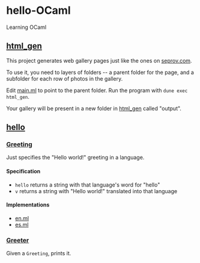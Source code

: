 # hello-OCaml

Learning OCaml

## [html_gen](/html_gen/)

This project generates web gallery pages just like the ones on [seprov.com](seprov.com).

To use it, you need to layers of folders -- a parent folder for the page, and a subfolder for each row of photos in the gallery.

Edit [main.ml](/html_gen/bin/main.ml#L4) to point to the parent folder. Run the program with `dune exec html_gen`.

Your gallery will be present in a new folder in [html_gen](/html_gen/) called "output".

## [hello](/hello/)

### [Greeting](hello/lib/greeting_sig.ml)

Just specifies the "Hello world!" greeting in a language.

#### Specification

* `hello` returns a string with that language's word for "hello" 
* `v` returns a string with "Hello world!" translated into that language

#### Implementations

* [en.ml](hello/lib/en.ml)
* [es.ml](hello/lib/es.ml)

### [Greeter](hello/lib/greeter.ml)

Given a `Greeting`, prints it.
